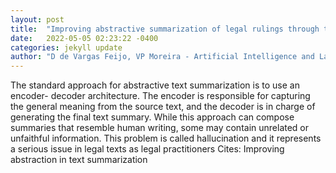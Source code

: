 ```yaml
---
layout: post
title:  "Improving abstractive summarization of legal rulings through textual entailment"
date:   2022-05-05 02:23:22 -0400
categories: jekyll update
author: "D de Vargas Feijo, VP Moreira - Artificial Intelligence and Law"
---
```

The standard approach for abstractive text summarization is to use an encoder- decoder architecture. The encoder is responsible for capturing the general meaning from the source text, and the decoder is in charge of generating the final text summary. While this approach can compose summaries that resemble human writing, some may contain unrelated or unfaithful information. This problem is called hallucination and it represents a serious issue in legal texts as legal practitioners Cites: Improving abstraction in text summarization